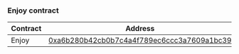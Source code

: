 ### Enjoy contract

| Contract | Address                                                                                                                  | Chain ID |
| -------- | ------------------------------------------------------------------------------------------------------------------------ | -------- |
| Enjoy    | [0xa6b280b42cb0b7c4a4f789ec6ccc3a7609a1bc39](https://www.onceupon.gg/0xa6b280b42cb0b7c4a4f789ec6ccc3a7609a1bc39:7777777) | 7777777  |
